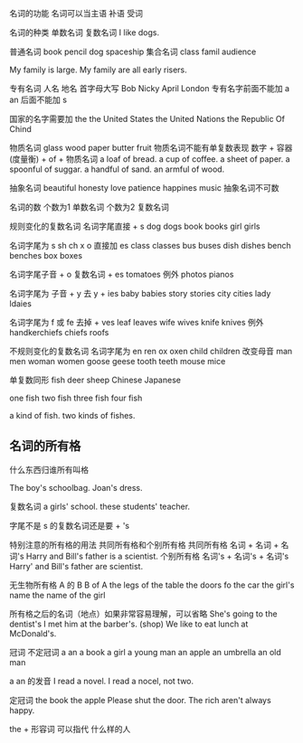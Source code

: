 名词的功能
    名词可以当主语 补语 受词

名词的种类
单数名词
复数名词
I like dogs.

普通名词
    book pencil dog spaceship
集合名词
    class famil audience

My family is large.
My family are all early risers.

专有名词
人名 地名 首字母大写
Bob Nicky April London
专有名字前面不能加 a an 后面不能加 s

国家的名字需要加 the
the United States
the United Nations
the Republic Of Chind

物质名词
glass wood paper butter fruit
物质名词不能有单复数表现
数字 + 容器(度量衡) + of + 物质名词
a loaf of bread.
a cup of coffee.
a sheet of paper.
a spoonful of suggar.
a handful of sand.
an armful of wood.

抽象名词
beautiful honesty love patience happines music
抽象名词不可数


名词的数
个数为1 单数名词
个数为2 复数名词

规则变化的复数名词
名词字尾直接 + s
dog     dogs
book    books
girl    girls

名词字尾为 s sh ch x o 直接加 es
class       classes
bus         buses
dish        dishes
bench       benches
box         boxes

名词字尾子音 + o 复数名词 + es tomatoes
例外 photos pianos

名词字尾为 子音 + y 去 y + ies
baby        babies
story       stories
city        cities
lady        ldaies

名词字尾为 f 或 fe 去掉 + ves
leaf        leaves
wife        wives
knife       knives
例外 handkerchiefs  chiefs  roofs



不规则变化的复数名词
名词字尾为 en ren
ox          oxen
child       children
改变母音
man         men
woman       women
goose       geese
tooth       teeth
mouse       mice

单复数同形
fish
deer
sheep
Chinese
Japanese

one fish
two fish
three fish
four fish

a kind of fish.
two kinds of fishes.

## 名词的所有格
什么东西归谁所有叫格

The boy's schoolbag.
Joan's dress.

复数名词
a girls' school.
these students' teacher.

字尾不是 s 的复数名词还是要 + 's


特别注意的所有格的用法
共同所有格和个别所有格
共同所有格      名词 + 名词 + 名词's
Harry and Bill's father is a scientist.
个别所有格      名词's + 名词's + 名词's
Harry' and Bill's father are scientist.

无生物所有格 A 的 B     B of A
the legs of the table
the doors fo the car
the girl's name
the name of the girl

所有格之后的名词（地点）如果非常容易理解，可以省略
She's going to the dentist's
I met him at the barber's. (shop)
We like to eat lunch at McDonald's.


冠词
不定冠词
a an
a book      a girl          a young man
an apple    an umbrella     an old man

a an 的发音
I read a novel.
I read a nocel, not two.

定冠词
the book
the apple
Please shut the door.
The rich aren't always happy.

the + 形容词 可以指代 什么样的人
